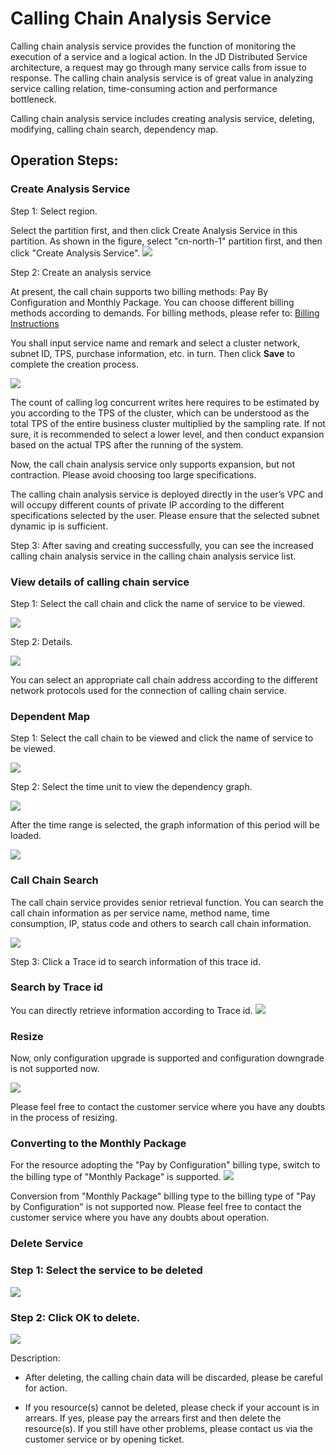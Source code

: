 #  Calling Chain Analysis Service
Calling chain analysis service provides the function of monitoring the execution of a service and a logical action. In the JD Distributed Service architecture, a request may go through many service calls from issue to response. The calling chain analysis service is of great value in analyzing service calling relation, time-consuming action and performance bottleneck.
	
Calling chain analysis service includes creating analysis service, deleting, modifying, calling chain search, dependency map.

## Operation Steps:

### Create Analysis Service

Step 1: Select region.

Select the partition first, and then click Create Analysis Service in this partition. As shown in the figure, select "cn-north-1" partition first, and then click "Create Analysis Service".
   ![](../../../../../image/Internet-Middleware/JD-Distributed-Service-Framework/dyl-list-1.png)
   
   
Step 2: Create an analysis service

At present, the call chain supports two billing methods: Pay By Configuration and Monthly Package. You can choose different billing methods according to demands. For billing methods, please refer to: [Billing Instructions](../../Pricing/Billing-Overview.md)

You shall input service name and remark and select a cluster network, subnet ID, TPS, purchase information, etc. in turn. Then click **Save** to complete the creation process.

   ![](../../../../../image/Internet-Middleware/JD-Distributed-Service-Framework/dyl-create-bnby.png)
   
The count of calling log concurrent writes here requires to be estimated by you according to the TPS of the cluster, which can be understood as the total TPS of the entire business cluster multiplied by the sampling rate. If not sure, it is recommended to select a lower level, and then conduct expansion based on the actual TPS after the running of the system.

Now, the call chain analysis service only supports expansion, but not contraction. Please avoid choosing too large specifications.

The calling chain analysis service is deployed directly in the user’s VPC and will occupy different counts of private IP according to the different specifications selected by the user. Please ensure that the selected subnet dynamic ip is sufficient.
 
Step 3: After saving and creating successfully, you can see the increased calling chain analysis service in the calling chain analysis service list.


### View details of calling chain service


Step 1: Select the call chain and click the name of service to be viewed.

  ![](../../../../../image/Internet-Middleware/JD-Distributed-Service-Framework/dyl-list-1.png)
   

Step 2: Details.
 
   ![](../../../../../image/Internet-Middleware/JD-Distributed-Service-Framework/dyl-detail-1.png)

You can select an appropriate call chain address according to the different network protocols used for the connection of calling chain service.



###  Dependent Map

Step 1: Select the call chain to be viewed and click the name of service to be viewed.

![](../../../../../image/Internet-Middleware/JD-Distributed-Service-Framework/dyl-list-1.png)
   
    
Step 2: Select the time unit to view the dependency graph.

   ![](../../../../../image/Internet-Middleware/JD-Distributed-Service-Framework/dyl-yltp-xzsj.png)
 
 After the time range is selected, the graph information of this period will be loaded.
 
   ![](../../../../../image/Internet-Middleware/JD-Distributed-Service-Framework/dyl-yltp-1.png)
   
 ###  Call Chain Search
 
 The call chain service provides senior retrieval function. You can search the call chain information as per service name, method name, time consumption, IP, status code and others to search call chain information.

 ![](../../../../../image/Internet-Middleware/JD-Distributed-Service-Framework/dyl-dylcx.png)
   
Step 3: Click a Trace id to search information of this trace id.
  
   

 ###  Search by Trace id
 
 You can directly retrieve information according to Trace id.
 ![](../../../../../image/Internet-Middleware/JD-Distributed-Service-Framework/dyl-traceid-cx.png)


###   Resize

Now, only configuration upgrade is supported and configuration downgrade is not supported now.

![](../../../../../image/Internet-Middleware/JD-Distributed-Service-Framework/dyl-tzpz.png)
 
Please feel free to contact the customer service where you have any doubts in the process of resizing.

###   Converting to the Monthly Package

For the resource adopting the "Pay by Configuration" billing type, switch to the billing type of "Monthly Package" is supported.
![](../../../../../image/Internet-Middleware/JD-Distributed-Service-Framework/dyl-zbnby.png)

Conversion from "Monthly Package" billing type to the billing type of "Pay by Configuration" is not supported now. Please feel free to contact the customer service where you have any doubts about operation.

###   Delete Service

###  Step 1: Select the service to be deleted
   ![](../../../../../image/Internet-Middleware/JD-Distributed-Service-Framework/dyl-list.png)
 
###  Step 2: Click OK to delete.
   ![](../../../../../image/Internet-Middleware/JD-Distributed-Service-Framework/dyl-del.png)

Description:

- After deleting, the calling chain data will be discarded, please be careful for action.

- If you resource(s) cannot be deleted, please check if your account is in arrears. If yes, please pay the arrears first and then delete the resource(s). If you still have other problems, please contact us via the customer service or by opening ticket.


